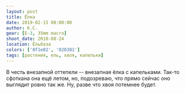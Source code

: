 ```yaml
---
layout: post
title: Ёлка
date: 2019-02-15 00:00:00
author: К.С.
gear: [E-3, 35mm macro]
shoot_date: 2018-08-24
location: Ёльбаза
colors: ['0f1e02', '020301']
tags: [растения, ель, хвоя, капельки]
---
```

В честь внезапной оттепели -- внезапная ёлка с капельками. Так-то сфоткана она ещё летом, но, подозреваю, что прямо сейчас оно выглядит ровно так же. Ну, разве что хвоя потемнее будет.
